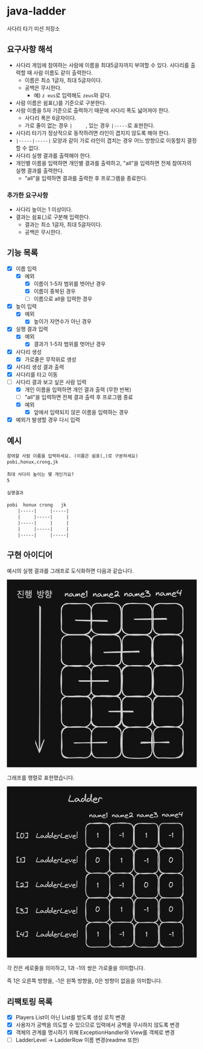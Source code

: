 # java-ladder

사다리 타기 미션 저장소

## 요구사항 해석

- 사다리 게임에 참여하는 사람에 이름을 최대5글자까지 부여할 수 있다. 사다리를 출력할 때 사람 이름도 같이 출력한다.
  - 이름은 최소 1글자, 최대 5글자이다. 
  - 공백은 무시한다. 
    - 예) `z eus`로 입력해도 `zeus`와 같다. 
- 사람 이름은 쉼표(,)를 기준으로 구분한다.
- 사람 이름을 5자 기준으로 출력하기 때문에 사다리 폭도 넓어져야 한다.
  - 사다리 폭은 6글자이다. 
  - 가로 줄이 없는 경우 `|     `, 있는 경우 `|-----`로 표현한다. 
- 사다리 타기가 정상적으로 동작하려면 라인이 겹치지 않도록 해야 한다.
- `|-----|-----|` 모양과 같이 가로 라인이 겹치는 경우 어느 방향으로 이동할지 결정할 수 없다.
- 사다리 실행 결과를 출력해야 한다.
- 개인별 이름을 입력하면 개인별 결과를 출력하고, "all"을 입력하면 전체 참여자의 실행 결과를 출력한다.
  - "all"을 입력하면 결과를 출력한 후 프로그램을 종료한다. 

### 추가한 요구사항

- 사다리 높이는 1 이상이다.
- 결과는 쉼표(,)로 구분해 입력한다.
  - 결과는 최소 1글자, 최대 5글자이다. 
  - 공백은 무시한다.

## 기능 목록

- [X] 이름 입력
  - [X] 예외
    - [X] 이름이 1-5자 범위를 벗어난 경우
    - [X] 이름이 중복된 경우
    - [ ] 이름으로 all을 입력한 경우
- [X] 높이 입력
  - [X] 예외
    - [X] 높이가 자연수가 아닌 경우
- [X] 실행 결과 입력
  - [X] 예외
    - [X] 결과가 1-5자 범위를 벗어난 경우
- [X] 사다리 생성
    - [X] 가로줄은 무작위로 생성
- [X] 사다리 생성 결과 출력
- [X] 사다리를 타고 이동
- [ ] 사다리 결과 보고 싶은 사람 입력
  - [X] 개인 이름을 입력하면 개인 결과 출력 (무한 반복)
  - [ ] "all"을 입력하면 전체 결과 출력 후 프로그램 종료
  - [X] 예외
    - [X] 앞에서 입력되지 않은 이름을 입력하는 경우
- [X] 예외가 발생할 경우 다시 입력

## 예시

```
참여할 사람 이름을 입력하세요. (이름은 쉼표(,)로 구분하세요)
pobi,honux,crong,jk

최대 사다리 높이는 몇 개인가요?
5

실행결과

pobi  honux crong   jk
    |-----|     |-----|
    |     |-----|     |
    |-----|     |     |
    |     |-----|     |
    |-----|     |-----|

```

## 구현 아이디어

예시의 실행 결과를 그래프로 도식화하면 다음과 같습니다.

<img src="docs/images/graph01.png" width="640"/>

그래프를 행렬로 표현했습니다. 

<img src="docs/images/graph02.png" width="640"/>

각 칸은 세로줄을 의미하고, 1과 -1의 쌍은 가로줄을 의미합니다.  

즉 1은 오른쪽 방향을, -1은 왼쪽 방향을, 0은 방향이 없음을 의미합니다.

## 리팩토링 목록

- [X] Players List<String>이 아닌 List<Player>를 받도록 생성 로직 변경
- [X] 사용자가 공백을 의도할 수 있으므로 입력에서 공백을 무시하지 않도록 변경
- [X] 객체의 관계를 명시하기 위해 ExceptionHandler와 View를 객체로 변경
- [ ] LadderLevel -> LadderRow 이름 변경(readme 또한)
